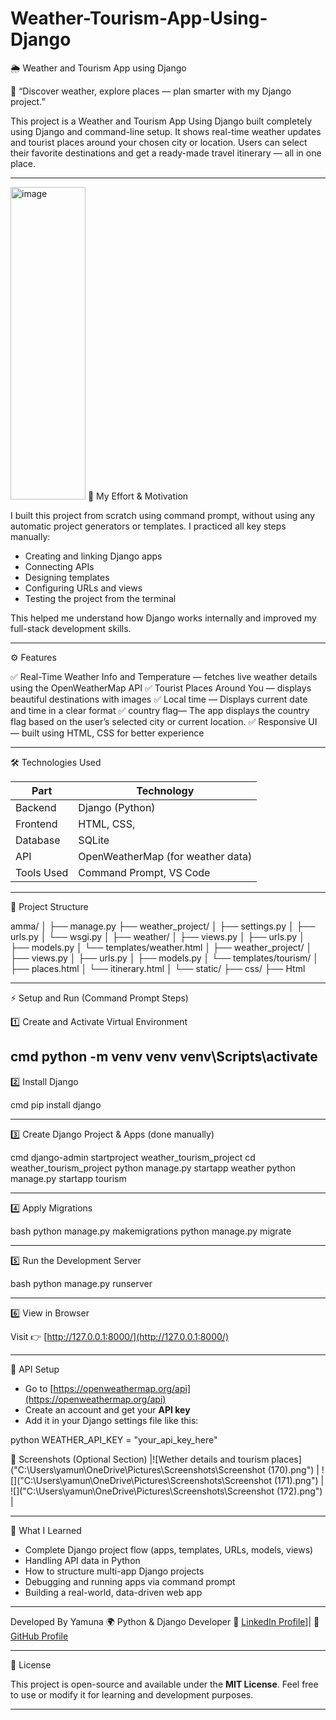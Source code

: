 # Weather-Tourism-App-Using-Django

🌦️ Weather and Tourism App using Django

🧭 “Discover weather, explore places — plan smarter with my Django project.”

This project is a Weather and Tourism App Using Django built completely using Django and command-line setup.
It shows real-time weather updates and tourist places around your chosen city or location.
Users can select their favorite destinations and get a ready-made travel itinerary — all in one place.

---
<img width="120" height="500" alt="image" src="https://github.com/user-attachments/assets/f5c7530a-839f-413e-9dc0-3d23f6a696db" />
💪 My Effort & Motivation

I built this project from scratch using command prompt, without using any automatic project generators or templates.
I practiced all key steps manually:

* Creating and linking Django apps
* Connecting APIs
* Designing templates
* Configuring URLs and views
* Testing the project from the terminal

This helped me understand how Django works internally and improved my full-stack development skills.

---

⚙️ Features

✅ Real-Time Weather Info and Temperature — fetches live weather details using the OpenWeatherMap API
✅ Tourist Places Around You — displays beautiful destinations with images
✅ Local time — Displays current date and time in a clear format
✅ country flag— The app displays the country flag based on the user’s selected city or current location.
✅ Responsive UI — built using HTML, CSS for better experience

---

🛠️ Technologies Used

| Part       | Technology                        |
| ---------- | --------------------------------- |
| Backend    | Django (Python)                   |
| Frontend   | HTML, CSS,                        |
| Database   | SQLite                            |
| API        | OpenWeatherMap (for weather data) |
| Tools Used | Command Prompt, VS Code           |

---

🧩 Project Structure


amma/
│
├── manage.py
├── weather_project/
│   ├── settings.py
│   ├── urls.py
│   └── wsgi.py
│
├── weather/
│   ├── views.py
│   ├── urls.py
│   ├── models.py
│   └── templates/weather.html
│
├── weather_project/
│   ├── views.py
│   ├── urls.py
│   ├── models.py
│   └── templates/tourism/
│       ├── places.html
│       └── itinerary.html
│
└── static/
    ├── css/
    ├── Html
    

---

⚡ Setup and Run (Command Prompt Steps)

1️⃣ Create and Activate Virtual Environment

cmd
python -m venv venv
venv\Scripts\activate
----
2️⃣ Install Django

cmd
pip install django

---
3️⃣ Create Django Project & Apps (done manually)

cmd
django-admin startproject weather_tourism_project
cd weather_tourism_project
python manage.py startapp weather
python manage.py startapp tourism

---
4️⃣ Apply Migrations

bash
python manage.py makemigrations
python manage.py migrate

---

5️⃣ Run the Development Server

bash
python manage.py runserver

---

6️⃣ View in Browser

Visit 👉 [http://127.0.0.1:8000/](http://127.0.0.1:8000/)

---

🔑 API Setup

* Go to [https://openweathermap.org/api](https://openweathermap.org/api)
* Create an account and get your **API key**
* Add it in your Django settings file like this:

python
WEATHER_API_KEY = "your_api_key_here"

📸 Screenshots (Optional Section)
|![Wether details and tourism places]("C:\Users\yamun\OneDrive\Pictures\Screenshots\Screenshot (170).png") | 
![]("C:\Users\yamun\OneDrive\Pictures\Screenshots\Screenshot (171).png") |
![]("C:\Users\yamun\OneDrive\Pictures\Screenshots\Screenshot (172).png") |

---

🧠 What I Learned

* Complete Django project flow (apps, templates, URLs, models, views)
* Handling API data in Python
* How to structure multi-app Django projects
* Debugging and running apps via command prompt
* Building a real-world, data-driven web app

---

Developed By
Yamuna
🌍 Python & Django Developer
💼 [LinkedIn Profile](https://www.linkedin.com/in/yamunamca/)]| 🐙 [GitHub Profile]((https://github.com/yamunaraguthu))

---
 🪪 License

This project is open-source and available under the **MIT License**.
Feel free to use or modify it for learning and development purposes.

---
